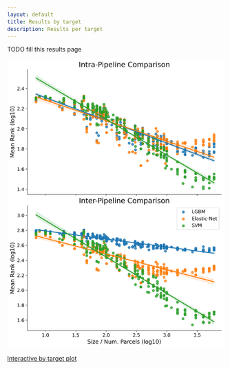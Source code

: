 ```yaml
---
layout: default
title: Results by target
description: Results per target
---
```


TODO fill this results page

![Base Results](https://raw.githubusercontent.com/sahahn/parc_scaling/master/analyze/Figures/Figure3.png)

[Interactive by target plot](./interactive3.html)
